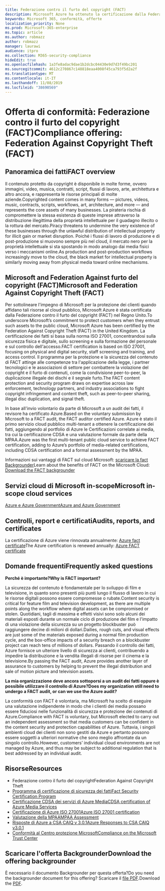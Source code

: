 ```yaml
---
title: Federazione contro il furto del copyright (FACT)
description: Microsoft Azure ha ottenuto la certificazione dalla Federazione contro il furto del copyright nel Regno Unito.
keywords: Microsoft 365, conformità, offerte
localization_priority: None
ms.prod: Microsoft-365-enterprise
ms.topic: article
ms.author: robmazz
author: robmazz
manager: laurawi
audience: itpro
ms.collection: M365-security-compliance
hideEdit: true
ms.openlocfilehash: 1a3fe8adac9dae1b2dcbc04430e9d7d3f49bc201
ms.sourcegitcommit: 4612c270867c148818eaa4008f45ca793f5d2a2f
ms.translationtype: MT
ms.contentlocale: it-IT
ms.lasthandoff: 11/08/2019
ms.locfileid: "38690569"
---
```

# <a name="compliance-offering-federation-against-copyright-theft-fact"></a><span data-ttu-id="9af62-104">Offerta di conformità: Federazione contro il furto del copyright (FACT)</span><span class="sxs-lookup"><span data-stu-id="9af62-104">Compliance offering: Federation Against Copyright Theft (FACT)</span></span>

## <a name="fact-overview"></a><span data-ttu-id="9af62-105">Panoramica dei fatti</span><span class="sxs-lookup"><span data-stu-id="9af62-105">FACT overview</span></span>

<span data-ttu-id="9af62-106">Il contenuto protetto da copyright è disponibile in molte forme, ovvero immagini, video, musica, contratti, script, flussi di lavoro, arte, architettura e altro ancora, e rappresenta le risorse principali di molte aziende.</span><span class="sxs-lookup"><span data-stu-id="9af62-106">Copyrighted content comes in many forms — pictures, videos, music, contracts, scripts, workflows, art, architecture, and more — and represents the core assets of many businesses.</span></span> <span data-ttu-id="9af62-107">La pirateria rischia di compromettere la stessa esistenza di queste imprese attraverso la distribuzione illegittima della proprietà intellettuale per il guadagno illecito o la rottura del mercato.</span><span class="sxs-lookup"><span data-stu-id="9af62-107">Piracy threatens to undermine the very existence of these businesses through the unlawful distribution of intellectual property for illicit gain or market disruption.</span></span> <span data-ttu-id="9af62-108">Poiché i flussi di lavoro di produzione e di post-produzione si muovono sempre più nel cloud, il mercato nero per la proprietà intellettuale si sta spostando in modo analogo dai media fisici verso i meccanismi online.</span><span class="sxs-lookup"><span data-stu-id="9af62-108">As production and post-production workflows increasingly move to the cloud, the black market for intellectual property is similarly moving away from physical media toward online mechanisms.</span></span>

## <a name="microsoft-and-federation-against-copyright-theft-fact"></a><span data-ttu-id="9af62-109">Microsoft and Federation Against furto del copyright (FACT)</span><span class="sxs-lookup"><span data-stu-id="9af62-109">Microsoft and Federation Against Copyright Theft (FACT)</span></span>

<span data-ttu-id="9af62-110">Per sottolineare l'impegno di Microsoft per la protezione dei clienti quando affidano tali risorse al cloud pubblico, Microsoft Azure è stata certificata dalla Federazione contro il furto del copyright (FACT) nel Regno Unito.</span><span class="sxs-lookup"><span data-stu-id="9af62-110">To underscore Microsoft’s commitment to protect customers when they entrust such assets to the public cloud, Microsoft Azure has been certified by the Federation Against Copyright Theft (FACT) in the United Kingdom.</span></span> <span data-ttu-id="9af62-111">La certificazione dei fatti si basa sulla norma ISO 27001, concentrandosi sulla sicurezza fisica e digitale, sullo screening e sulla formazione del personale e sul controllo dell'accesso.</span><span class="sxs-lookup"><span data-stu-id="9af62-111">FACT certification is based on ISO 27001, focusing on physical and digital security, staff screening and training, and access control.</span></span> <span data-ttu-id="9af62-112">Il programma per la protezione e la sicurezza del contenuto di FACT attinge alle competenze tra l'applicazione della legge, i partner tecnologici e le associazioni di settore per combattere la violazione del copyright e il furto di contenuti, come la condivisione peer-to-peer, la duplicazione illegale dei dischi e il segnale furto.</span><span class="sxs-lookup"><span data-stu-id="9af62-112">The FACT content protection and security program draws on expertise across law enforcement, technology partners, and industry associations to fight copyright infringement and content theft, such as peer-to-peer sharing, illegal disc duplication, and signal theft.</span></span>

<span data-ttu-id="9af62-113">In base all'invio volontario da parte di Microsoft a un audit dei fatti, il revisore ha certificato Azure.</span><span class="sxs-lookup"><span data-stu-id="9af62-113">Based on the voluntary submission by Microsoft to a FACT audit, the FACT auditor certified Azure.</span></span> <span data-ttu-id="9af62-114">Azure è stato il primo servizio cloud pubblico multi-tenant a ottenere la certificazione dei fatti, aggiungendo al portfolio di Azure le Certificazioni correlate ai media, tra cui la certificazione CDSA e una valutazione formale da parte della MPAA.</span><span class="sxs-lookup"><span data-stu-id="9af62-114">Azure was the first multi-tenant public cloud service to achieve FACT certification, adding to Azure’s portfolio of media-related certifications, including CDSA certification and a formal assessment by the MPAA.</span></span>

<span data-ttu-id="9af62-115">Informazioni sui vantaggi di FACT sul cloud Microsoft: [scaricare la fact Backgrounder](https://aka.ms/fact-backgrounder)</span><span class="sxs-lookup"><span data-stu-id="9af62-115">Learn about the benefits of FACT on the Microsoft Cloud: [Download the FACT backgrounder](https://aka.ms/fact-backgrounder)</span></span>

## <a name="microsoft-in-scope-cloud-services"></a><span data-ttu-id="9af62-116">Servizi cloud di Microsoft in-scope</span><span class="sxs-lookup"><span data-stu-id="9af62-116">Microsoft in-scope cloud services</span></span>

[<span data-ttu-id="9af62-117">Azure e Azure Government</span><span class="sxs-lookup"><span data-stu-id="9af62-117">Azure and Azure Government</span></span>](https://aka.ms/AzureCompliance)

## <a name="audits-reports-and-certificates"></a><span data-ttu-id="9af62-118">Controlli, report e certificati</span><span class="sxs-lookup"><span data-stu-id="9af62-118">Audits, reports, and certificates</span></span>

<span data-ttu-id="9af62-119">La certificazione di Azure viene rinnovata annualmente: [Azure fact certificate](https://aka.ms/azurefactcert)</span><span class="sxs-lookup"><span data-stu-id="9af62-119">The Azure certification is renewed annually: [Azure FACT certificate](https://aka.ms/azurefactcert)</span></span>

## <a name="frequently-asked-questions"></a><span data-ttu-id="9af62-120">Domande frequenti</span><span class="sxs-lookup"><span data-stu-id="9af62-120">Frequently asked questions</span></span>

<span data-ttu-id="9af62-121">**Perché è importante?**</span><span class="sxs-lookup"><span data-stu-id="9af62-121">**Why is FACT important?**</span></span>

<span data-ttu-id="9af62-122">La sicurezza del contenuto è fondamentale per lo sviluppo di film e televisione, in quanto sono presenti più punti lungo il flusso di lavoro in cui le risorse digitali possono essere compromesse o rubate.</span><span class="sxs-lookup"><span data-stu-id="9af62-122">Content security is critical for feature film and television development, as there are multiple points along the workflow where digital assets can be compromised or stolen.</span></span> <span data-ttu-id="9af62-123">Quotidiani, tagli di massima e effetti visivi sono solo alcuni dei materiali esposti durante un normale ciclo di produzione del film e l'impatto di una violazione della sicurezza su un progetto blockbuster può raggiungere decine di milioni di dollari.</span><span class="sxs-lookup"><span data-stu-id="9af62-123">Dailies, rough cuts, and visual effects are just some of the materials exposed during a normal film production cycle, and the box-office impacts of a security breach on a blockbuster project can reach tens of millions of dollars.</span></span> <span data-ttu-id="9af62-124">Passando il controllo dei fatti, Azure fornisce un ulteriore livello di sicurezza ai clienti, contribuendo a impedire la distribuzione e la vendita illegali di risorse per il cinema e la televisione.</span><span class="sxs-lookup"><span data-stu-id="9af62-124">By passing the FACT audit, Azure provides another layer of assurance to customers by helping to prevent the illegal distribution and sale of motion picture and television assets.</span></span>

<span data-ttu-id="9af62-125">**La mia organizzazione deve ancora sottoporsi a un audit dei fatti oppure è possibile utilizzare il controllo di Azure?**</span><span class="sxs-lookup"><span data-stu-id="9af62-125">**Does my organization still need to undergo a FACT audit, or can we use the Azure audit?**</span></span>

<span data-ttu-id="9af62-126">La conformità con FACT è volontaria, ma Microsoft ha scelto di eseguire una valutazione indipendente in modo che i clienti dei media possano essere fiduciosi nelle funzionalità di sicurezza e protezione dei contenuti di Azure.</span><span class="sxs-lookup"><span data-stu-id="9af62-126">Compliance with FACT is voluntary, but Microsoft elected to carry out an independent assessment so that media customers can be confident in the content security and protection capabilities of Azure.</span></span> <span data-ttu-id="9af62-127">Tuttavia, i singoli ambienti cloud dei clienti non sono gestiti da Azure e pertanto possono essere soggetti a ulteriori normative che sono meglio affrontate da un singolo controllo.</span><span class="sxs-lookup"><span data-stu-id="9af62-127">However, customers’ individual cloud environments are not managed by Azure, and thus may be subject to additional regulation that is best addressed by an individual audit.</span></span>

## <a name="resources"></a><span data-ttu-id="9af62-128">Risorse</span><span class="sxs-lookup"><span data-stu-id="9af62-128">Resources</span></span>

- <span data-ttu-id="9af62-129">Federazione contro il furto del copyright</span><span class="sxs-lookup"><span data-stu-id="9af62-129">Federation Against Copyright Theft</span></span>
- [<span data-ttu-id="9af62-130">Programma di certificazione di sicurezza dei fatti</span><span class="sxs-lookup"><span data-stu-id="9af62-130">Fact Security Certification Program</span></span>](https://go.microsoft.com/fwlink/?linkid=2099508)
- [<span data-ttu-id="9af62-131">Certificazione CDSA dei servizi di Azure Media</span><span class="sxs-lookup"><span data-stu-id="9af62-131">CDSA certification of Azure Media Services</span></span>](https://aka.ms/cdsa-cert)
- [<span data-ttu-id="9af62-132">Certificazione di Azure ISO 27001</span><span class="sxs-lookup"><span data-stu-id="9af62-132">Azure ISO 27001 certification</span></span>](https://aka.ms/Azure-BSI-Cert)
- [<span data-ttu-id="9af62-133">Valutazione della MPAA</span><span class="sxs-lookup"><span data-stu-id="9af62-133">MPAA Assessment</span></span>](offering-mpaa.md)
- [<span data-ttu-id="9af62-134">Risposte di Azure a CSA CAIQ v 3.0.1</span><span class="sxs-lookup"><span data-stu-id="9af62-134">Azure Responses to CSA CAIQ v3.0.1</span></span>](https://aka.ms/csacaiqresponses)
- [<span data-ttu-id="9af62-135">Conformità al Centro protezione Microsoft</span><span class="sxs-lookup"><span data-stu-id="9af62-135">Compliance on the Microsoft Trust Center</span></span>](https://www.microsoft.com/trust-center/compliance/compliance-overview)

## <a name="download-the-offering-backgrounder"></a><span data-ttu-id="9af62-136">Scaricare l'offerta Backgrounder</span><span class="sxs-lookup"><span data-stu-id="9af62-136">Download the offering backgrounder</span></span>

<span data-ttu-id="9af62-137">È necessario il documento Backgrounder per questa offerta?</span><span class="sxs-lookup"><span data-stu-id="9af62-137">Do you need the backgrounder document for this offering?</span></span> <span data-ttu-id="9af62-138">Scaricare il [file PDF](https://download.microsoft.com/download/D/B/B/DBBA0998-F08A-4CA8-B668-41A5EE0CFBED/FACT-Compliance.pdf).</span><span class="sxs-lookup"><span data-stu-id="9af62-138">Download the [PDF](https://download.microsoft.com/download/D/B/B/DBBA0998-F08A-4CA8-B668-41A5EE0CFBED/FACT-Compliance.pdf).</span></span>
